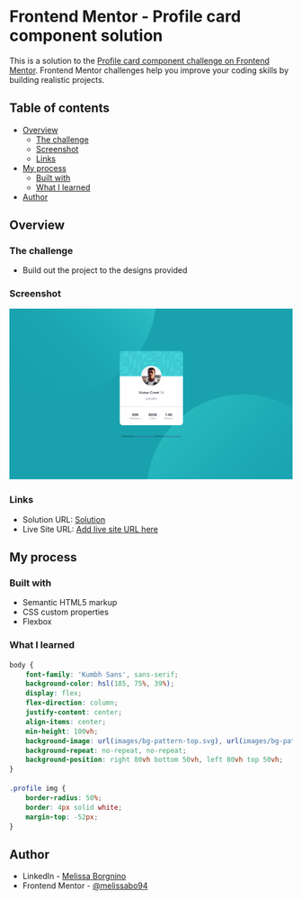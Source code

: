 # Frontend Mentor - Profile card component solution

This is a solution to the [Profile card component challenge on Frontend Mentor](https://www.frontendmentor.io/challenges/profile-card-component-cfArpWshJ). Frontend Mentor challenges help you improve your coding skills by building realistic projects. 

## Table of contents

- [Overview](#overview)
  - [The challenge](#the-challenge)
  - [Screenshot](#screenshot)
  - [Links](#links)
- [My process](#my-process)
  - [Built with](#built-with)
  - [What I learned](#what-i-learned)
- [Author](#author)

## Overview

### The challenge

- Build out the project to the designs provided

### Screenshot

![solution screenshot](./images/screen.png)

### Links

- Solution URL: [Solution](https://github.com/melissabo94/profile-card)
- Live Site URL: [Add live site URL here](https://melissabo94.github.io/profile-card/)

## My process

### Built with

- Semantic HTML5 markup
- CSS custom properties
- Flexbox

### What I learned

```css
body {
    font-family: 'Kumbh Sans', sans-serif;
    background-color: hsl(185, 75%, 39%);
    display: flex;
    flex-direction: column;
    justify-content: center;
    align-items: center;
    min-height: 100vh;
    background-image: url(images/bg-pattern-top.svg), url(images/bg-pattern-bottom.svg);
    background-repeat: no-repeat, no-repeat;
    background-position: right 80vh bottom 50vh, left 80vh top 50vh;
}

.profile img {
    border-radius: 50%;
    border: 4px solid white;
    margin-top: -52px;
}
```
## Author

- LinkedIn - [Melissa Borgnino](https://www.linkedin.com/in/melissa-borgnino-909712198/)
- Frontend Mentor - [@melissabo94](https://www.frontendmentor.io/profile/melissabo94)

